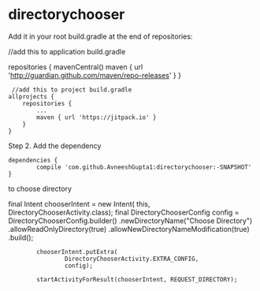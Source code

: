 # directorychooser
Add it in your root build.gradle at the end of repositories:

//add this to application build.gradle

 repositories {
        mavenCentral()
        maven { url 'http://guardian.github.com/maven/repo-releases' }
    }
    
	
     //add this to project build.gradle
	allprojects {
		repositories {
			...
			maven { url 'https://jitpack.io' }
		}
	}
        
        
Step 2. Add the dependency

	dependencies {
	        compile 'com.github.AvneeshGupta1:directorychooser:-SNAPSHOT'
	}

to choose directory 

 final Intent chooserIntent = new Intent(
                    this,
                    DirectoryChooserActivity.class);
            final DirectoryChooserConfig config = DirectoryChooserConfig.builder()
                    .newDirectoryName("Choose Directory")
                    .allowReadOnlyDirectory(true)
                    .allowNewDirectoryNameModification(true)
                    .build();

            chooserIntent.putExtra(
                    DirectoryChooserActivity.EXTRA_CONFIG,
                    config);

            startActivityForResult(chooserIntent, REQUEST_DIRECTORY);

